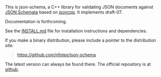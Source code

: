 This is json-schema, a C++ library for validating JSON documents against [JSON Schemata](https://json-schema.org) based on [jsoncpp](https://github.com/open-source-parsers/jsoncpp). It implements draft-07.

Documentation is forthcoming.

See the [INSTALL.md](INSTALL.md) file for installation instructions and
dependencies.

If you make a binary distribution, please include a pointer to the
distribution site:
>	https://github.com/nfotex/json-schema

The latest version can always be found there.  The official repository
is at [github](https://github.com/nfotex/json-schema/).
